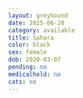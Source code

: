 ```yaml
---
layout: greyhound
date: 2025-06-28
category: available
title: Sahara
color: black
sex: female
dob: 2020-03-07
pending: no
medicalhold: no
cats: no
---
```


